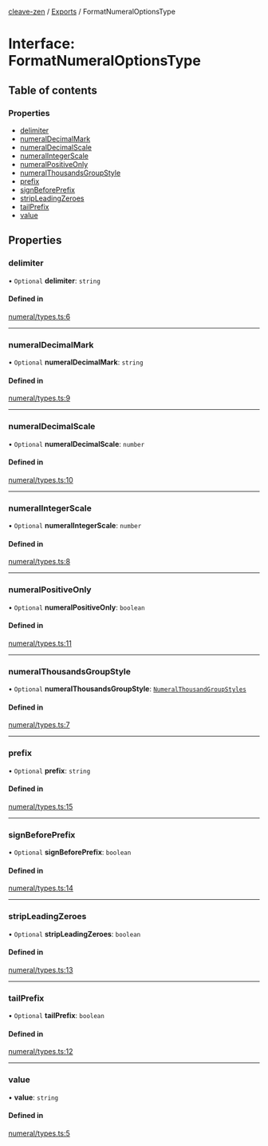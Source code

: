 [cleave-zen](../README.md) / [Exports](../modules.md) / FormatNumeralOptionsType

# Interface: FormatNumeralOptionsType

## Table of contents

### Properties

- [delimiter](FormatNumeralOptionsType.md#delimiter)
- [numeralDecimalMark](FormatNumeralOptionsType.md#numeraldecimalmark)
- [numeralDecimalScale](FormatNumeralOptionsType.md#numeraldecimalscale)
- [numeralIntegerScale](FormatNumeralOptionsType.md#numeralintegerscale)
- [numeralPositiveOnly](FormatNumeralOptionsType.md#numeralpositiveonly)
- [numeralThousandsGroupStyle](FormatNumeralOptionsType.md#numeralthousandsgroupstyle)
- [prefix](FormatNumeralOptionsType.md#prefix)
- [signBeforePrefix](FormatNumeralOptionsType.md#signbeforeprefix)
- [stripLeadingZeroes](FormatNumeralOptionsType.md#stripleadingzeroes)
- [tailPrefix](FormatNumeralOptionsType.md#tailprefix)
- [value](FormatNumeralOptionsType.md#value)

## Properties

### delimiter

• `Optional` **delimiter**: `string`

#### Defined in

[numeral/types.ts:6](https://github.com/nosir/cleave-zen/blob/c5b793a/src/numeral/types.ts#L6)

___

### numeralDecimalMark

• `Optional` **numeralDecimalMark**: `string`

#### Defined in

[numeral/types.ts:9](https://github.com/nosir/cleave-zen/blob/c5b793a/src/numeral/types.ts#L9)

___

### numeralDecimalScale

• `Optional` **numeralDecimalScale**: `number`

#### Defined in

[numeral/types.ts:10](https://github.com/nosir/cleave-zen/blob/c5b793a/src/numeral/types.ts#L10)

___

### numeralIntegerScale

• `Optional` **numeralIntegerScale**: `number`

#### Defined in

[numeral/types.ts:8](https://github.com/nosir/cleave-zen/blob/c5b793a/src/numeral/types.ts#L8)

___

### numeralPositiveOnly

• `Optional` **numeralPositiveOnly**: `boolean`

#### Defined in

[numeral/types.ts:11](https://github.com/nosir/cleave-zen/blob/c5b793a/src/numeral/types.ts#L11)

___

### numeralThousandsGroupStyle

• `Optional` **numeralThousandsGroupStyle**: [`NumeralThousandGroupStyles`](../enums/NumeralThousandGroupStyles.md)

#### Defined in

[numeral/types.ts:7](https://github.com/nosir/cleave-zen/blob/c5b793a/src/numeral/types.ts#L7)

___

### prefix

• `Optional` **prefix**: `string`

#### Defined in

[numeral/types.ts:15](https://github.com/nosir/cleave-zen/blob/c5b793a/src/numeral/types.ts#L15)

___

### signBeforePrefix

• `Optional` **signBeforePrefix**: `boolean`

#### Defined in

[numeral/types.ts:14](https://github.com/nosir/cleave-zen/blob/c5b793a/src/numeral/types.ts#L14)

___

### stripLeadingZeroes

• `Optional` **stripLeadingZeroes**: `boolean`

#### Defined in

[numeral/types.ts:13](https://github.com/nosir/cleave-zen/blob/c5b793a/src/numeral/types.ts#L13)

___

### tailPrefix

• `Optional` **tailPrefix**: `boolean`

#### Defined in

[numeral/types.ts:12](https://github.com/nosir/cleave-zen/blob/c5b793a/src/numeral/types.ts#L12)

___

### value

• **value**: `string`

#### Defined in

[numeral/types.ts:5](https://github.com/nosir/cleave-zen/blob/c5b793a/src/numeral/types.ts#L5)
